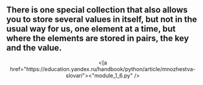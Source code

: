 ## There is one special collection that also allows you to store several values in itself, but not in the usual way for us, one element at a time, but where the elements are stored in pairs, the key and the value.
<div id="header" align="center">
<[a href="https://education.yandex.ru/handbook/python/article/mnozhestva-slovari"><"module_1_6.py" /></a>
</div>
<div id="badges">
